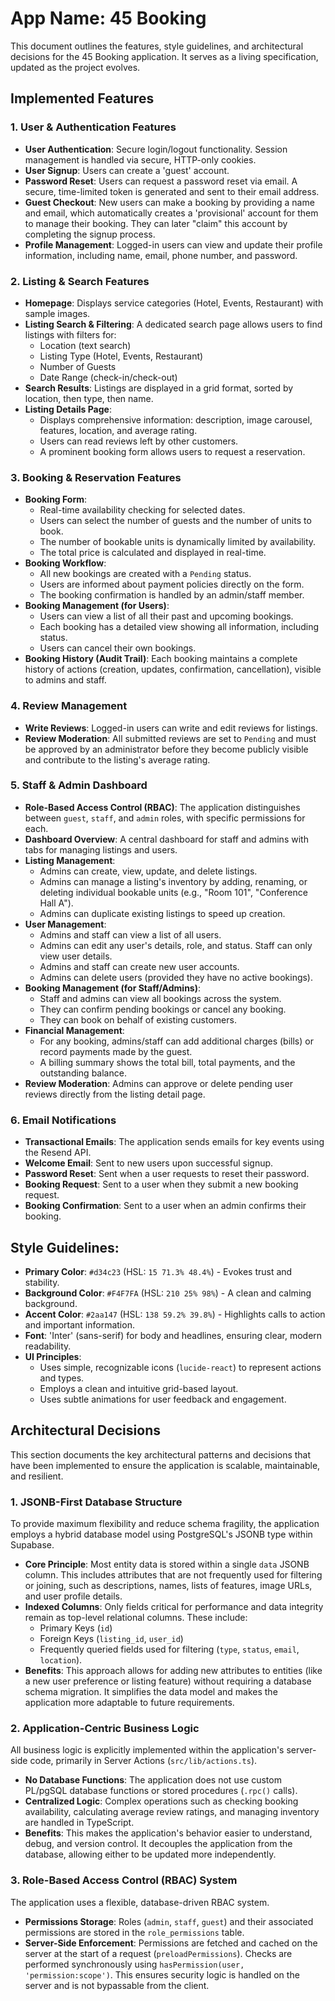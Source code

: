 # **App Name**: 45 Booking

This document outlines the features, style guidelines, and architectural decisions for the 45 Booking application. It serves as a living specification, updated as the project evolves.

## Implemented Features

### 1. User & Authentication Features
- **User Authentication**: Secure login/logout functionality. Session management is handled via secure, HTTP-only cookies.
- **User Signup**: Users can create a 'guest' account.
- **Password Reset**: Users can request a password reset via email. A secure, time-limited token is generated and sent to their email address.
- **Guest Checkout**: New users can make a booking by providing a name and email, which automatically creates a 'provisional' account for them to manage their booking. They can later "claim" this account by completing the signup process.
- **Profile Management**: Logged-in users can view and update their profile information, including name, email, phone number, and password.

### 2. Listing & Search Features
- **Homepage**: Displays service categories (Hotel, Events, Restaurant) with sample images.
- **Listing Search & Filtering**: A dedicated search page allows users to find listings with filters for:
  - Location (text search)
  - Listing Type (Hotel, Events, Restaurant)
  - Number of Guests
  - Date Range (check-in/check-out)
- **Search Results**: Listings are displayed in a grid format, sorted by location, then type, then name.
- **Listing Details Page**:
  - Displays comprehensive information: description, image carousel, features, location, and average rating.
  - Users can read reviews left by other customers.
  - A prominent booking form allows users to request a reservation.

### 3. Booking & Reservation Features
- **Booking Form**:
  - Real-time availability checking for selected dates.
  - Users can select the number of guests and the number of units to book.
  - The number of bookable units is dynamically limited by availability.
  - The total price is calculated and displayed in real-time.
- **Booking Workflow**:
  - All new bookings are created with a `Pending` status.
  - Users are informed about payment policies directly on the form.
  - The booking confirmation is handled by an admin/staff member.
- **Booking Management (for Users)**:
  - Users can view a list of all their past and upcoming bookings.
  - Each booking has a detailed view showing all information, including status.
  - Users can cancel their own bookings.
- **Booking History (Audit Trail)**: Each booking maintains a complete history of actions (creation, updates, confirmation, cancellation), visible to admins and staff.

### 4. Review Management
- **Write Reviews**: Logged-in users can write and edit reviews for listings.
- **Review Moderation**: All submitted reviews are set to `Pending` and must be approved by an administrator before they become publicly visible and contribute to the listing's average rating.

### 5. Staff & Admin Dashboard
- **Role-Based Access Control (RBAC)**: The application distinguishes between `guest`, `staff`, and `admin` roles, with specific permissions for each.
- **Dashboard Overview**: A central dashboard for staff and admins with tabs for managing listings and users.
- **Listing Management**:
  - Admins can create, view, update, and delete listings.
  - Admins can manage a listing's inventory by adding, renaming, or deleting individual bookable units (e.g., "Room 101", "Conference Hall A").
  - Admins can duplicate existing listings to speed up creation.
- **User Management**:
  - Admins and staff can view a list of all users.
  - Admins can edit any user's details, role, and status. Staff can only view user details.
  - Admins and staff can create new user accounts.
  - Admins can delete users (provided they have no active bookings).
- **Booking Management (for Staff/Admins)**:
  - Staff and admins can view all bookings across the system.
  - They can confirm pending bookings or cancel any booking.
  - They can book on behalf of existing customers.
- **Financial Management**:
  - For any booking, admins/staff can add additional charges (bills) or record payments made by the guest.
  - A billing summary shows the total bill, total payments, and the outstanding balance.
- **Review Moderation**: Admins can approve or delete pending user reviews directly from the listing detail page.

### 6. Email Notifications
- **Transactional Emails**: The application sends emails for key events using the Resend API.
- **Welcome Email**: Sent to new users upon successful signup.
- **Password Reset**: Sent when a user requests to reset their password.
- **Booking Request**: Sent to a user when they submit a new booking request.
- **Booking Confirmation**: Sent to a user when an admin confirms their booking.

## Style Guidelines:

- **Primary Color**: `#d34c23` (HSL: `15 71.3% 48.4%`) - Evokes trust and stability.
- **Background Color**: `#F4F7FA` (HSL: `210 25% 98%`) - A clean and calming background.
- **Accent Color**: `#2aa147` (HSL: `138 59.2% 39.8%`) - Highlights calls to action and important information.
- **Font**: 'Inter' (sans-serif) for body and headlines, ensuring clear, modern readability.
- **UI Principles**:
  - Uses simple, recognizable icons (`lucide-react`) to represent actions and types.
  - Employs a clean and intuitive grid-based layout.
  - Uses subtle animations for user feedback and engagement.

## Architectural Decisions

This section documents the key architectural patterns and decisions that have been implemented to ensure the application is scalable, maintainable, and resilient.

### 1. JSONB-First Database Structure

To provide maximum flexibility and reduce schema fragility, the application employs a hybrid database model using PostgreSQL's JSONB type within Supabase.

-   **Core Principle**: Most entity data is stored within a single `data` JSONB column. This includes attributes that are not frequently used for filtering or joining, such as descriptions, names, lists of features, image URLs, and user profile details.
-   **Indexed Columns**: Only fields critical for performance and data integrity remain as top-level relational columns. These include:
    -   Primary Keys (`id`)
    -   Foreign Keys (`listing_id`, `user_id`)
    -   Frequently queried fields used for filtering (`type`, `status`, `email`, `location`).
-   **Benefits**: This approach allows for adding new attributes to entities (like a new user preference or listing feature) without requiring a database schema migration. It simplifies the data model and makes the application more adaptable to future requirements.

### 2. Application-Centric Business Logic

All business logic is explicitly implemented within the application's server-side code, primarily in Server Actions (`src/lib/actions.ts`).

-   **No Database Functions**: The application does not use custom PL/pgSQL database functions or stored procedures (`.rpc()` calls).
-   **Centralized Logic**: Complex operations such as checking booking availability, calculating average review ratings, and managing inventory are handled in TypeScript.
-   **Benefits**: This makes the application's behavior easier to understand, debug, and version control. It decouples the application from the database, allowing either to be updated more independently.

### 3. Role-Based Access Control (RBAC) System

The application uses a flexible, database-driven RBAC system.

-   **Permissions Storage**: Roles (`admin`, `staff`, `guest`) and their associated permissions are stored in the `role_permissions` table.
-   **Server-Side Enforcement**: Permissions are fetched and cached on the server at the start of a request (`preloadPermissions`). Checks are performed synchronously using `hasPermission(user, 'permission:scope')`. This ensures security logic is handled on the server and is not bypassable from the client.
